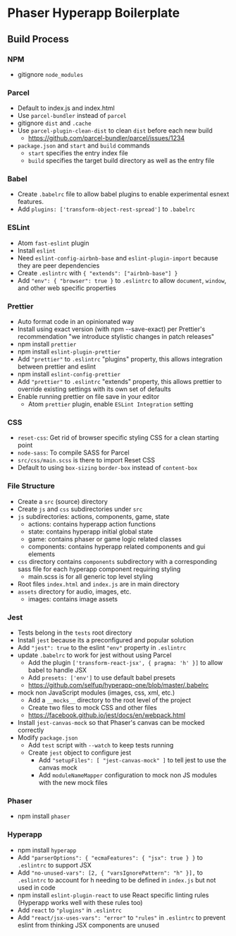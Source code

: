# Phaser Hyperapp Boilerplate

## Build Process

### NPM

-   gitignore `node_modules`

### Parcel

-   Default to index.js and index.html
-   Use `parcel-bundler` instead of `parcel`
-   gitignore `dist` and `.cache`
-   Use `parcel-plugin-clean-dist` to clean `dist` before each new build
    -   https://github.com/parcel-bundler/parcel/issues/1234
-   `package.json` and `start` and `build` commands
    -   `start` specifies the entry index file
    -   `build` specifies the target build directory as well as the entry file

### Babel

-   Create `.babelrc` file to allow babel plugins to enable experimental esnext features.
-   Add `plugins: ['transform-object-rest-spread']` to `.babelrc`

### ESLint

-   Atom `fast-eslint` plugin
-   Install `eslint`
-   Need `eslint-config-airbnb-base` and `eslint-plugin-import` because they are peer dependencies
-   Create `.eslintrc` with `{ "extends": ["airbnb-base"] }`
-   Add `"env": { "browser": true }` to `.eslintrc` to allow `document`, `window`, and other web specific properties

### Prettier

-   Auto format code in an opinionated way
-   Install using exact version (with npm --save-exact) per Prettier's recommendation "we introduce stylistic changes in patch releases"
-   npm install `prettier`
-   npm install `eslint-plugin-prettier`
-   Add `"prettier"` to `.eslintrc` "plugins" property, this allows integration between prettier and eslint
-   npm install `eslint-config-prettier`
-   Add `"prettier"` to `.eslintrc` "extends" property, this allows prettier to override existing settings with its own set of defaults
-   Enable running prettier on file save in your editor
    -   Atom `prettier` plugin, enable `ESLint Integration` setting

### CSS

-   `reset-css`: Get rid of browser specific styling CSS for a clean starting point
-   `node-sass`: To compile SASS for Parcel
-   `src/css/main.scss` is there to import Reset CSS
-   Default to using `box-sizing` `border-box` instead of `content-box`

### File Structure

-   Create a `src` (source) directory
-   Create `js` and `css` subdirectories under `src`
-   `js` subdirectories: actions, components, game, state
    -   actions: contains hyperapp action functions
    -   state: contains hyperapp initial global state
    -   game: contains phaser or game logic related classes
    -   components: contains hyperapp related components and gui elements
-   `css` directory contains `components` subdirectory with a corresponding sass file for each hyperapp component requiring styling
    -   main.scss is for all generic top level styling
-   Root files `index.html` and `index.js` are in main directory
-   `assets` directory for audio, images, etc.
    -   images: contains image assets

### Jest

-   Tests belong in the `tests` root directory
-   Install `jest` because its a preconfigured and popular solution
-   Add `"jest": true` to the eslint `"env"` property in `.eslintrc`
-   update `.babelrc` to work for jest without using Parcel
    -   Add the plugin `['transform-react-jsx', { pragma: 'h' }]` to allow babel to handle JSX
    -   Add `presets: ['env']` to use default babel presets
    -   https://github.com/selfup/hyperapp-one/blob/master/.babelrc
-   mock non JavaScript modules (images, css, xml, etc.)
    -   Add a `__mocks__` directory to the root level of the project
    -   Create two files to mock CSS and other files
    -   https://facebook.github.io/jest/docs/en/webpack.html
-   Install `jest-canvas-mock` so that Phaser's canvas can be mocked correctly
-   Modify `package.json`
    -   Add `test` script with `--watch` to keep tests running
    -   Create `jest` object to configure jest
        -   Add `"setupFiles": [ "jest-canvas-mock" ]` to tell jest to use the canvas mock
        -   Add `moduleNameMapper` configuration to mock non JS modules with the new mock files

### Phaser

-   npm install `phaser`

### Hyperapp

-   npm install `hyperapp`
-   Add `"parserOptions": { "ecmaFeatures": { "jsx": true } }` to `.eslintrc` to support JSX
-   Add `"no-unused-vars": [2, { "varsIgnorePattern": "h" }],` to `.eslintrc` to account for h needing to be defined in `index.js` but not used in code
-   npm install `eslint-plugin-react` to use React specific linting rules (Hyperapp works well with these rules too)
-   Add `react` to `"plugins"` in `.eslintrc`
-   Add `"react/jsx-uses-vars": "error"` to `"rules"` in `.eslintrc` to prevent eslint from thinking JSX components are unused
